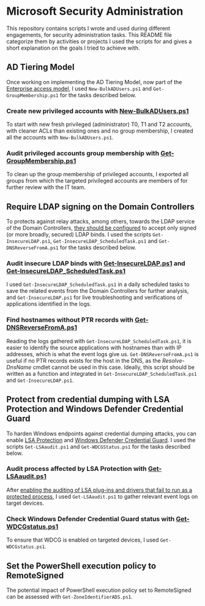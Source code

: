 # Microsoft Security Administration
This repository contains scripts I wrote and used during different engagements, for security administration tasks. This README file categorize them by activities or projects I used the scripts for and gives a short explanation on the goals I tried to achieve with. 

## AD Tiering Model
Once working on implementing the AD Tiering Model, now part of the [Enterprise access model](https://learn.microsoft.com/en-us/security/privileged-access-workstations/privileged-access-access-model), I used `New-BulkADUsers.ps1` and `Get-GroupMembership.ps1` for the tasks described below.

### Create new privileged accounts with [New-BulkADUsers.ps1](https://github.com/k0pht/Microsoft-SecurityAdministration/blob/main/New-BulkADUsers.ps1)
To start with new fresh privileged (administrator) T0, T1 and T2 accounts, with cleaner ACLs than existing ones and no group membership, I created all the accounts with `New-BulkADUsers.ps1`.

### Audit privileged accounts group membership with [Get-GroupMembership.ps1](https://github.com/k0pht/Microsoft-SecurityAdministration/blob/main/Get-GroupMembership.ps1)
To clean up the group membership of privileged accounts, I exported all groups from which the targeted privileged accounts are members of for further review with the IT team.


## Require LDAP signing on the Domain Controllers
To protects against relay attacks, among others, towards the LDAP service of the Domain Controllers, [they should be configured](https://learn.microsoft.com/en-us/troubleshoot/windows-server/identity/enable-ldap-signing-in-windows-server) to accept only signed (or more broadly, secured) LDAP binds. I used the scripts `Get-InsecureLDAP.ps1`, `Get-InsecureLDAP_ScheduledTask.ps1` and `Get-DNSReverseFromA.ps1` for the tasks described below.

### Audit insecure LDAP binds with [Get-InsecureLDAP.ps1](https://github.com/k0pht/Microsoft-SecurityAdministration/blob/main/Get-InsecureLDAP.ps1) and [Get-InsecureLDAP_ScheduledTask.ps1](https://github.com/k0pht/Microsoft-SecurityAdministration/blob/main/Get-InsecureLDAP_ScheduledTask.ps1)
I used `Get-InsecureLDAP_ScheduledTask.ps1` in a daily scheduled tasks to save the related events from the Domain Controllers for further analysis, and `Get-InsecureLDAP.ps1` for live troubleshooting and verifications of applications identified in the logs.

### Find hostnames without PTR records with [Get-DNSReverseFromA.ps1](https://github.com/k0pht/Microsoft-SecurityAdministration/blob/main/Get-DNSReverseFromA.ps1)
Reading the logs gathered with `Get-InsecureLDAP_ScheduledTask.ps1`, it is easier to identify the source applications with hostnames than with IP addresses, which is what the event logs give us. `Get-DNSReverseFromA.ps1` is useful if no PTR records exists for the host in the DNS, as the *Resolve-DnsName* cmdlet cannot be used in this case.
Ideally, this script should be written as a function and integrated in `Get-InsecureLDAP_ScheduledTask.ps1` and `Get-InsecureLDAP.ps1`.


## Protect from credential dumping with LSA Protection and Windows Defender Credential Guard
To harden Windows endpoints against credential dumping attacks, you can enable [LSA Protection](https://learn.microsoft.com/en-us/windows-server/security/credentials-protection-and-management/configuring-additional-lsa-protection) and [Windows Defender Credential Guard](https://learn.microsoft.com/en-us/windows/security/identity-protection/credential-guard/credential-guard-manage). I used the scripts `Get-LSAaudit.ps1` and `Get-WDCGStatus.ps1` for the tasks described below.

### Audit process affected by LSA Protection with [Get-LSAaudit.ps1](https://github.com/k0pht/Microsoft-SecurityAdministration/blob/main/Get-LSAaudit.ps1)
After [enabling the auditing of LSA plug-ins and drivers that fail to run as a protected process](https://learn.microsoft.com/en-us/windows-server/security/credentials-protection-and-management/configuring-additional-lsa-protection#auditing-to-identify-lsa-plug-ins-and-drivers-that-fail-to-run-as-a-protected-process), I used `Get-LSAaudit.ps1` to gather relevant event logs on target devices.

### Check Windows Defender Credential Guard status with [Get-WDCGstatus.ps1](https://github.com/k0pht/Microsoft-SecurityAdministration/blob/main/Get-WDCGstatus.ps1)
To ensure that WDCG is enabled on targeted devices, I used `Get-WDCGstatus.ps1`.


## Set the PowerShell execution policy to RemoteSigned
The potential impact of PowerShell execution policy set to RemoteSigned can be assessed with `Get-ZoneIdentifierADS.ps1`.